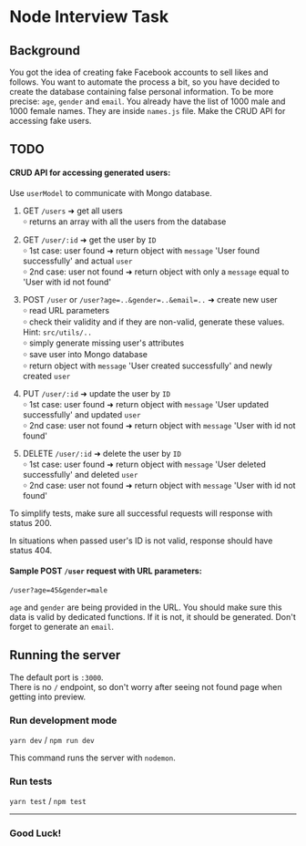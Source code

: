 # Node Interview Task

## Background

You got the idea of creating fake Facebook accounts to sell likes and follows. You want to automate the process a bit, so you have decided to create the database containing false personal information. To be more precise: `age`, `gender` and `email`. You already have the list of 1000 male and 1000 female names. They are inside `names.js` file. Make the CRUD API for accessing fake users.

## TODO

#### CRUD API for accessing generated users:

Use `userModel` to communicate with Mongo database.

1. GET `/users` ➜ get all users <br />
￮ returns an array with all the users from the database

2. GET `/user/:id` ➜ get the user by `ID`<br />
￮ 1st case: user found ➜ return object with `message` 'User found successfully' and actual `user`<br />
￮ 2nd case: user not found ➜ return object with only a `message` equal to 'User with id <id> not found'

3. POST `/user` or `/user?age=..&gender=..&email=..` ➜ create new user <br />
￮ read URL parameters<br />
￮ check their validity and if they are non-valid, generate these values. Hint: `src/utils/..`<br />
￮ simply generate missing user's attributes<br />
￮ save user into Mongo database<br />
￮ return object with `message` 'User created successfully' and newly created `user`

4. PUT `/user/:id` ➜ update the user by `ID`<br />
￮ 1st case: user found ➜ return object with `message` 'User updated successfully' and updated `user`<br />
￮ 2nd case: user not found ➜ return object with `message` 'User with id <id> not found'
  
5. DELETE `/user/:id` ➜ delete the user by `ID`<br />
￮ 1st case: user found ➜ return object with `message` 'User deleted successfully' and deleted `user`<br />
￮ 2nd case: user not found ➜ return object with `message` 'User with id <id> not found'

To simplify tests, make sure all successful requests will response with status 200.

In situations when passed user's ID is not valid, response should have status 404. 

#### Sample POST `/user` request with URL parameters:

`/user?age=45&gender=male`<br />

`age` and `gender` are being provided in the URL. You should make sure this data is valid by dedicated functions. If it is not, it should be generated. Don't forget to generate an `email`.

## Running the server

The default port is `:3000`.<br />
There is no `/` endpoint, so don't worry after seeing not found page when getting into preview.

### Run development mode

`yarn dev` / `npm run dev`

This command runs the server with `nodemon`.

### Run tests

`yarn test` / `npm test`

---

### Good Luck!
